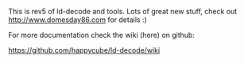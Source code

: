 This is rev5 of ld-decode and tools.  Lots of great new stuff, check out http://www.domesday86.com for details :)

For more documentation check the wiki (here) on github:

https://github.com/happycube/ld-decode/wiki
